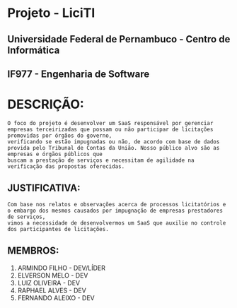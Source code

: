 # Projeto - **LiciTI**
## Universidade Federal de Pernambuco - Centro de Informática
## IF977 - Engenharia de Software

# DESCRIÇÃO:
	
	O foco do projeto é desenvolver um SaaS responsável por gerenciar empresas terceirizadas que possam ou não participar de licitações promovidas por órgãos do governo,
	verificando se estão impugnadas ou não, de acordo com base de dados provida pelo Tribunal de Contas da União. Nosso público alvo são as empresas e órgãos públicos que 
	buscam a prestação de serviços e necessitam de agilidade na verificação das propostas oferecidas.
## JUSTIFICATIVA:
	
	Com base nos relatos e observações acerca de processos licitatórios e o embargo dos mesmos causados por impugnação de empresas prestadores de serviços, 
	vimos a necessidade de desenvolvermos um SaaS que auxilie no controle dos participantes de licitações.

## MEMBROS:

1. ARMINDO FILHO - DEV/LÍDER
2. ELVERSON MELO - DEV
3. LUIZ OLIVEIRA - DEV
4. RAPHAEL ALVES - DEV
5. FERNANDO ALEIXO - DEV
